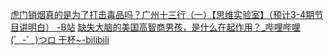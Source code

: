 [虎门销烟真的是为了打击毒品吗？广州十三行（一）【思维实验室】（预计3-4期节目讲明白） -B站](https://www.bilibili.com/video/BV1SA41157iS)
[缺失大脑的美国高智商男孩，是什么在起作用？_哔哩哔哩 (゜-゜)つロ 干杯~-bilibili](https://www.bilibili.com/video/BV1HA411W72i/)
